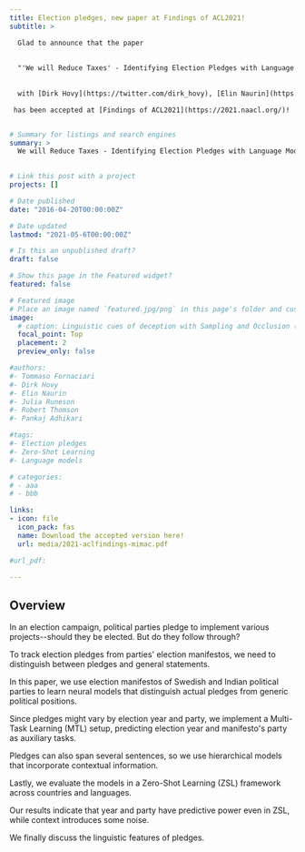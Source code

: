 ```yaml
---
title: Election pledges, new paper at Findings of ACL2021!
subtitle: > 

  Glad to announce that the paper 
  
  
  "'We will Reduce Taxes' - Identifying Election Pledges with Language Models"
  
  
  with [Dirk Hovy](https://twitter.com/dirk_hovy), [Elin Naurin](https://twitter.com/@elinnaurin), [Julia Runeson](https://twitter.com/@juliarune), Robert Thomson and Pankaj Adhikari

 has been accepted at [Findings of ACL2021](https://2021.naacl.org/)!


# Summary for listings and search engines
summary: > 
  We will Reduce Taxes - Identifying Election Pledges with Language Models
  

# Link this post with a project
projects: []

# Date published
date: "2016-04-20T00:00:00Z"

# Date updated
lastmod: "2021-05-6T00:00:00Z"

# Is this an unpublished draft?
draft: false

# Show this page in the Featured widget?
featured: false

# Featured image
# Place an image named `featured.jpg/png` in this page's folder and customize its options here.
image:
  # caption: Linguistic cues of deception with Sampling and Occlusion (SOC) algorithm (Jin et al., 2019)
  focal_point: Top
  placement: 2
  preview_only: false

#authors:
#- Tommaso Fornaciari
#- Dirk Hovy
#- Elin Naurin
#- Julia Runeson
#- Robert Thomson
#- Pankaj Adhikari

#tags:
#- Election pledges
#- Zero-Shot Learning
#- Language models

# categories:
# - aaa
# - bbb

links:
- icon: file
  icon_pack: fas
  name: Download the accepted version here!
  url: media/2021-aclfindings-mimac.pdf

#url_pdf:

---
```


## Overview

In an election campaign, political parties pledge to implement various projects--should they be elected. But do they follow through? 

To track election pledges from parties' election manifestos, we need to distinguish between pledges and general statements.

In this paper, we use election manifestos of Swedish and Indian political parties to learn neural models that distinguish actual pledges from generic political positions. 

Since pledges might vary by election year and party, we implement a Multi-Task Learning (MTL) setup, predicting election year and manifesto's party as auxiliary tasks.

Pledges can also span several sentences, so we use hierarchical models that incorporate contextual information.

Lastly, we evaluate the models in a Zero-Shot Learning (ZSL) framework across countries and languages.

Our results indicate that year and party have predictive power even in ZSL, while context introduces some noise. 

We finally discuss the linguistic features of pledges.